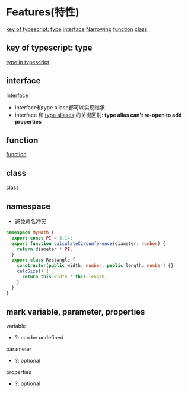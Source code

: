 # Features(特性)

[key of typescript: type](#key-of-typescript-type)
[interface](#interface)
[Narrowing](#narrowing)
[function](#function)
[class](#class)

## key of typescript: type

[type in typescript](TypeScript_Type.md)

## interface

[Interface](TypeScript_Interface.md)

- interface和type aliase都可以实现继承
- interface 和 [type aliases](TypeScript_Type.md#type-aliases) 的关键区别: **type alias can't re-open to add properties**

## function

[function](TypeScript_Function.md)

## class

[class](TypeScript_Class.md)

## namespace

- 避免命名冲突

```ts
namespace MyMath {
  export const PI = 3.14;
  export function calculateCircumference(diameter: number) {
    return diameter * PI;
  }
  export class Rectangle {
    constructor(public width: number, public length: number) {}
    calcSize() {
      return this.width * this.length;
    }
  }
}
```

## mark variable, parameter, properties

variable

- ?: can be undefined

parameter

- ?: optional

properties

- ?: optional
